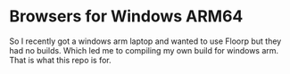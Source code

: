 # Browsers for Windows ARM64

So I recently got a windows arm laptop and wanted to use Floorp but they had no builds.
Which led me to compiling my own build for windows arm. That is what this repo is for.
